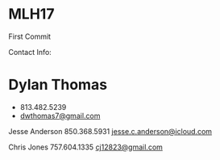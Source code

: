 # MLH17


First Commit


Contact Info:


# Dylan Thomas
 * 813.482.5239
 * dwthomas7@gmail.com

Jesse Anderson
850.368.5931
jesse.c.anderson@icloud.com

Chris Jones
757.604.1335
cj12823@gmail.com
